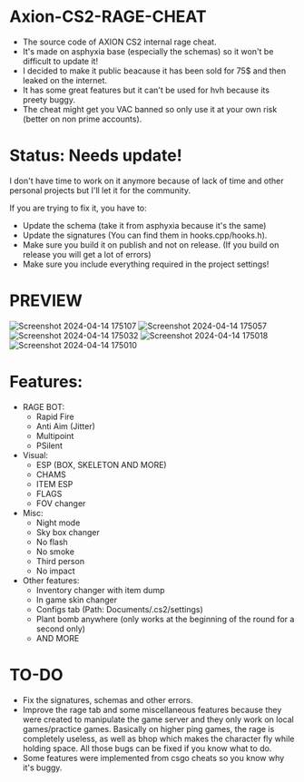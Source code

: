 # Axion-CS2-RAGE-CHEAT
 + The source code of AXION CS2 internal rage cheat.
 + It's made on asphyxia base (especially the schemas) so it won't be difficult to update it!
 + I decided to make it public beacause it has been sold for 75$ and then leaked on the internet.
 + It has some great features but it can't be used for hvh because its preety buggy.
 + The cheat might get you VAC banned so only use it at your own risk (better on non prime accounts).

# Status: Needs update!
I don't have time to work on it anymore because of lack of time and other personal projects but I'll let it for the community.

If you are trying to fix it, you have to:
- Update the schema (take it from asphyxia because it's the same)
- Update the signatures (You can find them in hooks.cpp/hooks.h).
- Make sure you build it on publish and not on release. (If you build on release you will get a lot of errors)
- Make sure you include everything required in the project settings!

# PREVIEW
![Screenshot 2024-04-14 175107](https://github.com/T1GxR/AxionCS2-RAGE-CHEAT/assets/106729571/df318ac7-1723-43c0-bc00-d5900812df52)
![Screenshot 2024-04-14 175057](https://github.com/T1GxR/AxionCS2-RAGE-CHEAT/assets/106729571/2496ee46-667e-47b6-b1c7-8c97c18f88bf)
![Screenshot 2024-04-14 175032](https://github.com/T1GxR/AxionCS2-RAGE-CHEAT/assets/106729571/719246a9-4812-4134-a269-efadf648d78c)
![Screenshot 2024-04-14 175018](https://github.com/T1GxR/AxionCS2-RAGE-CHEAT/assets/106729571/3f80c0a0-96f4-432f-b55f-e2232297b323)
![Screenshot 2024-04-14 175010](https://github.com/T1GxR/AxionCS2-RAGE-CHEAT/assets/106729571/7535baf2-577a-4ae5-8bd3-39cf2a53a6d6)

# Features:
 + RAGE BOT:
   - Rapid Fire
   - Anti Aim (Jitter)
   - Multipoint
   - PSilent
 + Visual:
    - ESP (BOX, SKELETON AND MORE)
    - CHAMS
    - ITEM ESP
    - FLAGS
    - FOV changer
 + Misc:
    - Night mode
    - Sky box changer
    - No flash
    - No smoke
    - Third person
    - No impact
 + Other features:
    - Inventory changer with item dump
    - In game skin changer
    - Configs tab (Path: Documents/.cs2/settings)
    - Plant bomb anywhere (only works at the beginning of the round for a second only)
    - AND MORE

# TO-DO
 + Fix the signatures, schemas and other errors.
 + Improve the rage tab and some miscellaneous features because they were created to manipulate the game server and they only work on local games/practice games. Basically on higher ping games, the rage is completely useless, as well as bhop which makes the character fly while holding space. All those bugs can be fixed if you know what to do.
 + Some features were implemented from csgo cheats so you know why it's buggy.
   
